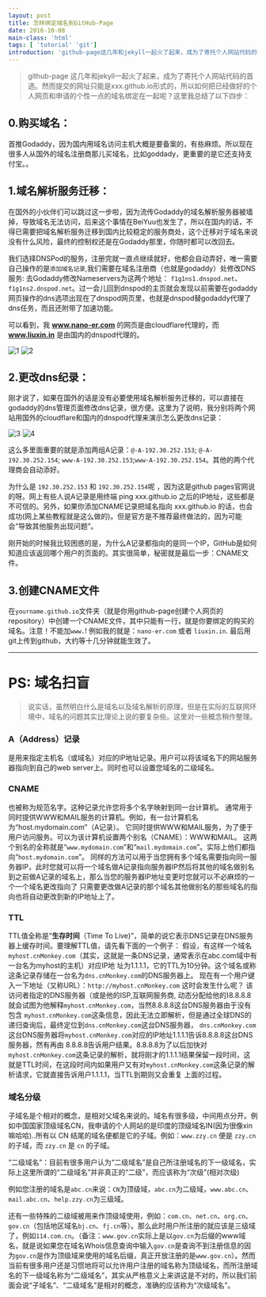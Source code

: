 ```yaml
---
layout: post
title: 怎样绑定域名到GitHub-Page
date: 2016-10-08
main-class: 'html'
tags: [ 'tutorial' 'git']
introduction: 'github-page这几年和jekyll一起火了起来，成为了寄托个人网站代码的首选。然而提交的网址只能是xxx.github.io形式的，所以如何把已经做好的个人网页和申请的个性一点的域名绑定在一起呢？这里我总结了四步'
---
```


>github-page 这几年和jekyll一起火了起来，成为了寄托个人网站代码的首选。然而提交的网址只能是xxx.github.io形式的，所以如何把已经做好的个人网页和申请的个性一点的域名绑定在一起呢？这里我总结了以下四步：

## 0.购买域名：
首推Godaddy，因为国内用域名访问主机大概是要备案的，有些麻烦。所以现在很多人从国外的域名注册商那儿买域名，比如goddady，更重要的是它还支持支付宝。。

## 1.域名解析服务迁移：
在国外的小伙伴们可以跳过这一步啦，因为流传Godaddy的域名解析服务器被墙掉，导致域名无法访问，后来这个事情在BeiYuu也发生了，所以在国内的话，不得已需要把域名解析服务迁移到国内比较稳定的服务商处，这个迁移对于域名来说没有什么风险，最终的控制权还是在Godaddy那里，你随时都可以改回去。

我们选择DNSPod的服务，注册完就一直点继续就好，他都会自动弄好，唯一需要自己操作的是`添加域名记录`,我们需要在域名注册商（也就是godaddy）处修改DNS服务: 去Godaddy修改Nameservers为这两个地址： `f1g1ns1.dnspod.net`、`f1g1ns2.dnspod.net`。过一会儿回到dnspod的主页就会发现以前需要在godaddy网页操作的dns选项出现在了dnspod网页里，也就是dnspod替godaddy代理了dns任务，而且还附带了加速功能。

可以看到，我 **www.nano-er.com** 的网页是由cloudflare代理的，而 **www.liuxin.in** 是由国内的dnspod代理的。

![1](http://ww1.sinaimg.cn/mw690/8db2c8cbgw1f8kru50ob9j20i10jejsb.jpg)
![2](http://ww1.sinaimg.cn/mw690/8db2c8cbgw1f8kru6xwuzj20ip0j9q3u.jpg)

## 2.更改dns纪录：
刚才说了，如果在国外的话是没有必要使用域名解析服务迁移的，可以直接在godaddy的dns管理页面修改dns记录，很方便。这里为了说明，我分别将两个网站用国外的cloudflare和国内的dnspod代理来演示怎么更改dns记录：

![3](http://ww1.sinaimg.cn/mw690/8db2c8cbgw1f8krub0xhuj20rf0j7diq.jpg)
![4](http://ww2.sinaimg.cn/mw690/8db2c8cbgw1f8kru8stmwj20mb0e10us.jpg)

这么多里面重要的就是添加两组A记录：`@-A-192.30.252.153`; `@-A-192.30.252.154`; `www-A-192.30.252.153`;`www-A-192.30.252.154`。其他的两个代理商会自动添好。

为什么是 `192.30.252.153` 和 `192.30.252.154`呢 ，因为这是github pages官网说的呀。网上有些人说A记录是用终端 ping xxx.github.io 之后的IP地址，这些都是不可信的。另外，如果你添加CNAME记录把域名指向 xxx.github.io 的话，也会成功(网上某些教程就是这么做的)。但是官方是不推荐最终做法的，因为可能会”导致其他服务出现问题”。

刚开始的时候我比较困惑的是，为什么A记录都指向的是同一个IP，GitHub是如何知道应该返回哪个用户的页面的。其实很简单，秘密就是最后一步：CNAME文件。

## 3.创建CNAME文件
在`yourname.github.io`文件夹（就是你用github-page创建个人网页的repository）中创建一个CNAME文件，其中只能有一行，就是你要绑定的购买的域名。注意！不能加`www.`! 例如我的就是：`nano-er.com` 或者 `liuxin.in`. 最后用git上传到github，大约等十几分钟就能生效了。

---

# PS: 域名扫盲

>说实话，虽然明白什么是域名以及域名解析的原理，但是在实际的互联网环境中，域名的问题其实比理论上说的要复杂些。这里对一些概念稍作整理。

### A（Address）记录

是用来指定主机名（或域名）对应的IP地址记录。用户可以将该域名下的网站服务器指向到自己的web server上。同时也可以设置您域名的二级域名。

### CNAME

也被称为规范名字。这种记录允许您将多个名字映射到同一台计算机。 通常用于同时提供WWW和MAIL服务的计算机。例如，有一台计算机名为“host.mydomain.com”（A记录）。 它同时提供WWW和MAIL服务，为了便于用户访问服务。可以为该计算机设置两个别名（CNAME）：WWW和MAIL。 这两个别名的全称就是“`www.mydomain.com`”和“`mail.mydomain.com`”。实际上他们都指向“`host.mydomain.com`”。 同样的方法可以用于当您拥有多个域名需要指向同一服务器IP，此时您就可以将一个域名做A记录指向服务器IP然后将其他的域名做别名到之前做A记录的域名上，那么当您的服务器IP地址变更时您就可以不必麻烦的一个一个域名更改指向了 只需要更改做A记录的那个域名其他做别名的那些域名的指向也将自动更改到新的IP地址上了。

### TTL

TTL值全称是“**生存时间**（Time To Live)”，简单的说它表示DNS记录在DNS服务器上缓存时间。要理解TTL值，请先看下面的一个例子：
假设，有这样一个域名`myhost.cnMonkey.com`（其实，这就是一条DNS记录，通常表示在abc.com域中有一台名为myhost的主机）对应IP地 址为1.1.1.1，它的TTL为10分钟。这个域名或称这条记录存储在一台名为`dns.cnMonkey.com`的DNS服务器上。
现在有一个用户键入一下地址（又称URL）：`http://myhost.cnMonkey.com` 这时会发生什么呢？
该 访问者指定的DNS服务器（或是他的ISP,互联网服务商, 动态分配给他的)8.8.8.8就会试图为他解释`myhost.cnMonkey.com`，当然8.8.8.8这台DNS服务器由于没有包含 `myhost.cnMonkey.com`这条信息，因此无法立即解析，但是通过全球DNS的递归查询后，最终定位到`dns.cnMonkey.com`这台DNS服务器， `dns.cnMonkey.com`这台DNS服务器将`myhost.cnMonkey.com`对应的IP地址1.1.1.1告诉8.8.8.8这台DNS服务器，然有再由 8.8.8.8告诉用户结果。8.8.8.8为了以后加快对`myhost.cnMonkey.com`这条记录的解析，就将刚才的1.1.1.1结果保留一段时间，这 就是TTL时间，在这段时间内如果用户又有对`myhost.cnMonkey.com`这条记录的解析请求，它就直接告诉用户1.1.1.1，当TTL到期则又会重复 上面的过程。

### 域名分级

子域名是个相对的概念，是相对父域名来说的。域名有很多级，中间用点分开。例如中国国家顶级域名CN，我申请的个人网站的是印度的顶级域名IN(因为很像xin嘛哈哈)..所有以 CN 结尾的域名便都是它的子域。例如：`www.zzy.cn` 便是 `zzy.cn` 的子域，而 `zzy.cn` 是 `cn` 的子域。

“二级域名”：目前有很多用户认为“二级域名”是自己所注册域名的下一级域名，实际上这里所谓的“二级域名”并非真正的“二级”，而应该称为“次级”(相对次级)

例如您注册的域名是`abc.cn`来说：`CN`为顶级域，`abc.cn`为二级域，`www.abc.cn`、`mail.abc.cn`、`help.zzy.cn`为三级域。

还有一些特殊的二级域被用来作顶级域使用，例如：`com.cn`、`net.cn`、`org.cn`、`gov.cn`（包括地区域名`bj.cn`、`fj.cn`等）。那么此时用户所注册的就应该是三级域了，例如`114.com.cn`。（备注：`www.gov.cn`实际上是以`gov.cn`为后缀的www域名，就是说如果您在域名Whois信息查询中输入`gov.cn`是查询不到注册信息的因为`gov.cn`是作为顶级域来使用的域名后缀，真正开放注册的是`www.gov.cn`）。然而当前有很多用户还是习惯地将可以允许用户注册的域名称为顶级域名，而所注册域名的下一级域名称为“二级域名”，其实从严格意义上来讲这是不对的，所以我们前面会说“子域名”、“二级域名”是相对的概念，准确的应该称为“次级域名”。
